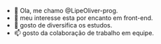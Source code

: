 - 👋 Ola, me chamo @LipeOliver-prog.
- 👀  meu interesse esta por encanto em front-end. 
- 💞️ gosto de diversifica os estudos.
- 📫 gosto da colaboração de trabalho em equipe.


<!---
LipeOliver-prog/LipeOliver-prog is a ✨ special ✨ repository because its `README.md` (this file) appears on your GitHub profile.
You can click the Preview link to take a look at your changes.
--->
